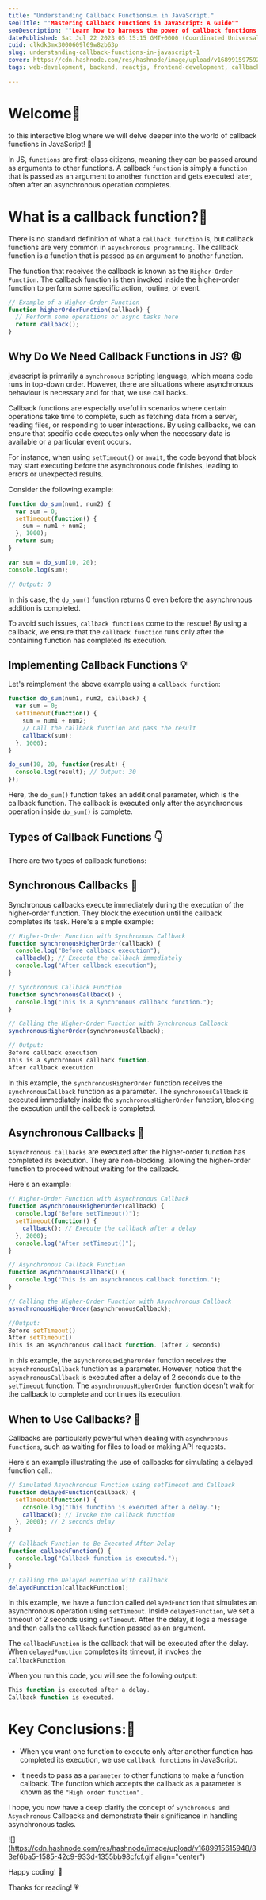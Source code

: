 ```yaml
---
title: "Understanding Callback Functions📞🔙 in JavaScript."
seoTitle: ""Mastering Callback Functions in JavaScript: A Guide""
seoDescription: ""Learn how to harness the power of callback functions in JavaScript for handling asynchronous tasks. A comprehensive guide to using callbacks effectively.""
datePublished: Sat Jul 22 2023 05:15:15 GMT+0000 (Coordinated Universal Time)
cuid: clkdk3mx3000609l69w8zb63p
slug: understanding-callback-functions-in-javascript-1
cover: https://cdn.hashnode.com/res/hashnode/image/upload/v1689915975922/39a8ebe6-4d9c-4949-8724-61789da76c38.png
tags: web-development, backend, reactjs, frontend-development, callback-functions

---
```


# Welcome🤌

to this interactive blog where we will delve deeper into the world of callback functions in JavaScript! 🚀

In JS, `functions` are first-class citizens, meaning they can be passed around as arguments to other functions. A callback `function` is simply a `function` that is passed as an argument to another `function` and gets executed later, often after an asynchronous operation completes.

# **What is a callback function?💭**

There is no standard definition of what a `callback function` is, but callback functions are very common in `asynchronous programming`. The callback function is a function that is passed as an argument to another function.

The function that receives the callback is known as the `Higher-Order Function`. The callback function is then invoked inside the higher-order function to perform some specific action, routine, or event.

```javascript
// Example of a Higher-Order Function
function higherOrderFunction(callback) {
  // Perform some operations or async tasks here
  return callback();
}
```

## **Why Do We Need Callback Functions in JS? 😫**

javascript is primarily a `synchronous` scripting language, which means code runs in top-down order. However, there are situations where asynchronous behaviour is necessary and for that, we use call backs.

Callback functions are especially useful in scenarios where certain operations take time to complete, such as fetching data from a server, reading files, or responding to user interactions. By using callbacks, we can ensure that specific code executes only when the necessary data is available or a particular event occurs.

For instance, when using `setTimeout()` or `await`, the code beyond that block may start executing before the asynchronous code finishes, leading to errors or unexpected results.

Consider the following example:

```javascript
function do_sum(num1, num2) {
  var sum = 0;
  setTimeout(function() {
    sum = num1 + num2;
  }, 1000);
  return sum;
}

var sum = do_sum(10, 20);
console.log(sum); 

// Output: 0
```

In this case, the `do_sum()` function returns 0 even before the asynchronous addition is completed.

To avoid such issues, `callback functions` come to the rescue! By using a callback, we ensure that the `callback function` runs only after the containing function has completed its execution.

## **Implementing Callback Functions 💡**

Let's reimplement the above example using a `callback function`:

```javascript
function do_sum(num1, num2, callback) {
  var sum = 0;
  setTimeout(function() {
    sum = num1 + num2;
    // Call the callback function and pass the result
    callback(sum);
  }, 1000);
}

do_sum(10, 20, function(result) {
  console.log(result); // Output: 30
});
```

Here, the `do_sum()` function takes an additional parameter, which is the callback function. The callback is executed only after the asynchronous operation inside `do_sum()` is complete.

## **Types of Callback Functions 👇**

There are two types of callback functions:

## **Synchronous Callbacks 🔂**

Synchronous callbacks execute immediately during the execution of the higher-order function. They block the execution until the callback completes its task. Here's a simple example:

```javascript
// Higher-Order Function with Synchronous Callback
function synchronousHigherOrder(callback) {
  console.log("Before callback execution");
  callback(); // Execute the callback immediately
  console.log("After callback execution");
}

// Synchronous Callback Function
function synchronousCallback() {
  console.log("This is a synchronous callback function.");
}

// Calling the Higher-Order Function with Synchronous Callback
synchronousHigherOrder(synchronousCallback);
```

```javascript
// Output:
Before callback execution
This is a synchronous callback function.
After callback execution
```

In this example, the `synchronousHigherOrder` function receives the `synchronousCallback` function as a parameter. The `synchronousCallback` is executed immediately inside the `synchronousHigherOrder` function, blocking the execution until the callback is completed.

## **Asynchronous Callbacks 🥸**

`Asynchronous callbacks` are executed after the higher-order function has completed its execution. They are non-blocking, allowing the higher-order function to proceed without waiting for the callback.

Here's an example:

```javascript
// Higher-Order Function with Asynchronous Callback
function asynchronousHigherOrder(callback) {
  console.log("Before setTimeout()");
  setTimeout(function() {
    callback(); // Execute the callback after a delay
  }, 2000);
  console.log("After setTimeout()");
}

// Asynchronous Callback Function
function asynchronousCallback() {
  console.log("This is an asynchronous callback function.");
}

// Calling the Higher-Order Function with Asynchronous Callback
asynchronousHigherOrder(asynchronousCallback);
```

```javascript
//Output:
Before setTimeout()
After setTimeout()
This is an asynchronous callback function. (after 2 seconds)
```

In this example, the `asynchronousHigherOrder` function receives the `asynchronousCallback` function as a parameter. However, notice that the `asynchronousCallback` is executed after a delay of 2 seconds due to the `setTimeout` function. The `asynchronousHigherOrder` function doesn't wait for the callback to complete and continues its execution.

## **When to Use Callbacks? 🤫**

Callbacks are particularly powerful when dealing with `asynchronous functions`, such as waiting for files to load or making API requests.

Here's an example illustrating the use of callbacks for simulating a delayed function call.:

```javascript
// Simulated Asynchronous Function using setTimeout and Callback
function delayedFunction(callback) {
  setTimeout(function() {
    console.log("This function is executed after a delay.");
    callback(); // Invoke the callback function
  }, 2000); // 2 seconds delay
}

// Callback Function to Be Executed After Delay
function callbackFunction() {
  console.log("Callback function is executed.");
}

// Calling the Delayed Function with Callback
delayedFunction(callbackFunction);
```

In this example, we have a function called `delayedFunction` that simulates an asynchronous operation using `setTimeout`. Inside `delayedFunction`, we set a timeout of 2 seconds using `setTimeout`. After the delay, it logs a message and then calls the `callback` function passed as an argument.

The `callbackFunction` is the callback that will be executed after the delay. When `delayedFunction` completes its timeout, it invokes the `callbackFunction`.

When you run this code, you will see the following output:

```javascript
This function is executed after a delay.
Callback function is executed.
```

# **Key Conclusions:🔐**

* When you want one function to execute only after another function has completed its execution, we use `callback functions` in JavaScript.
    
* It needs to pass as a `parameter` to other functions to make a function callback. The function which accepts the callback as a parameter is known as the `"High order function".`
    

I hope, you now have a deep clarify the concept of `Synchronous and Asynchronous` Callbacks and demonstrate their significance in handling asynchronous tasks.

![](https://cdn.hashnode.com/res/hashnode/image/upload/v1689915615948/83ef6ba5-1585-42c9-933d-1355bb98cfcf.gif align="center")

Happy coding! 🚀

Thanks for reading! 💗